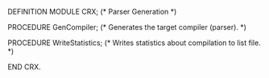 DEFINITION MODULE CRX;
(* Parser Generation *)

PROCEDURE GenCompiler;
(* Generates the target compiler (parser). *)

PROCEDURE WriteStatistics;
(* Writes statistics about compilation to list file. *)

END CRX.
